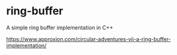 # ring-buffer
A simple ring buffer implementation in C++

https://www.approxion.com/circular-adventures-vii-a-ring-buffer-implementation/
